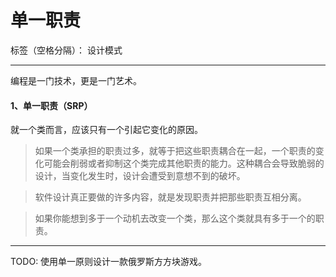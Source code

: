﻿# 单一职责

标签（空格分隔）： 设计模式

---

编程是一门技术，更是一门艺术。

#### 1、单一职责（SRP）
就一个类而言，应该只有一个引起它变化的原因。

> 如果一个类承担的职责过多，就等于把这些职责耦合在一起，一个职责的变化可能会削弱或者抑制这个类完成其他职责的能力。这种耦合会导致脆弱的设计，当变化发生时，设计会遭受到意想不到的破坏。

> 软件设计真正要做的许多内容，就是发现职责并把那些职责互相分离。

> 如果你能想到多于一个动机去改变一个类，那么这个类就具有多于一个的职责。

----------

TODO: 使用单一原则设计一款俄罗斯方方块游戏。